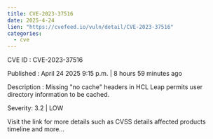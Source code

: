 ```yaml
---
title: CVE-2023-37516
date: 2025-4-24
lien: "https://cvefeed.io/vuln/detail/CVE-2023-37516"
categories:
  - cve
---
```


CVE ID : CVE-2023-37516

Published :  April 24
2025
9:15 p.m. | 8 hours
59 minutes ago

Description : Missing "no cache" headers in HCL Leap permits user directory information to be cached.

Severity: 3.2 | LOW

Visit the link for more details
such as CVSS details
affected products
timeline
and more...
